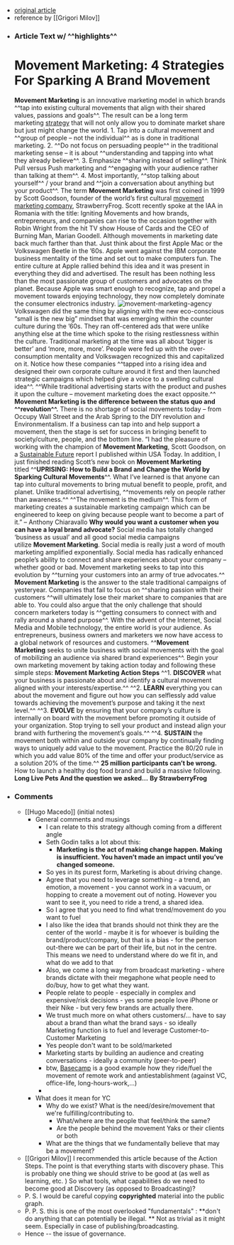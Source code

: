 - [original article](https://www.strawberryfrog.com/movement-marketing-4-strategies-for-sparking-a-brand-movement/)
- reference by [[Grigori Milov]]
- ### Article Text w/ ^^highlights^^ 
    # Movement Marketing: 4 Strategies For Sparking A Brand Movement
    **Movement Marketing** is an innovative marketing model in which brands ^^tap into existing cultural movements that align with their shared values, passions and goals^^. The result can be a long term marketing [strategy](https://www.strawberryfrog.com/movement-strategy/) that will not only allow you to dominate market share but just might change the world.
        1. Tap into a cultural movement and ^^group of people – not the individual^^ as is done in traditional marketing.
        2. ^^Do not focus on persuading people^^ in the traditional marketing sense – it is about ^^understanding and tapping into what they already believe^^.
        3. Emphasize ^^sharing instead of selling^^. Think Pull versus Push marketing and ^^engaging with your audience rather than talking at them^^.
        4. Most importantly, ^^stop talking about yourself^^ / your brand and ^^join a conversation about anything but your product^^.
    The term **Movement Marketing** was first coined in 1999 by Scott Goodson, founder of the world’s first cultural [movement marketing company](https://strawberryfrog.com/best-advertising-agencies/), StrawberryFrog. Scott recently spoke at the IAA in Romania with the title: Igniting Movements and how brands, entrepreneurs, and companies can rise to the occasion together with Robin Wright from the hit TV show House of Cards and the CEO of Burning Man, Marian Goodell.
    Although movements in marketing date back much farther than that. Just think about the first Apple Mac or the Volkswagen Beetle in the ’60s.
    Apple went against the IBM corporate business mentality of the time and set out to make computers fun. The entire culture at Apple rallied behind this idea and it was present in everything they did and advertised. The result has been nothing less than the most passionate group of customers and advocates on the planet. Because Apple was smart enough to recognize, tap and propel a movement towards enjoying technology, they now completely dominate the consumer electronics industry.
    ![movement-marketing-agency](https://www.strawberryfrog.com/wp-content/uploads/2018/10/movement-marketing-agency-300x300.jpg)Volkswagen did the same thing by aligning with the new eco-conscious “small is the new big” mindset that was emerging within the counter culture during the ’60s. They ran off-centered ads that were unlike anything else at the time which spoke to the rising restlessness within the culture. Traditional marketing at the time was all about ‘bigger is better’ and ‘more, more, more’. People were fed up with the over-consumption mentality and Volkswagen recognized this and capitalized on it.
    Notice how these companies ^^tapped into a rising idea and designed their own corporate culture around it first and then launched strategic campaigns which helped give a voice to a swelling cultural idea^^. ^^While traditional advertising starts with the product and pushes it upon the culture – movement marketing does the exact opposite.^^
    **Movement Marketing is the difference between the status quo and ^^revolution^^.**
    There is no shortage of social movements today – from Occupy Wall Street and the Arab Spring to the DIY revolution and Environmentalism. If a business can tap into and help support a movement, then the stage is set for success in bringing benefit to society/culture, people, and the bottom line.
    “I had the pleasure of working with the champion of **Movement Marketing**, Scott Goodson, on a [Sustainable Future](http://doc.mediaplanet.com/all_projects/7384.pdf) report I published within USA Today. In addition, I just finished reading Scott’s new book on **Movement Marketing** titled ^^__UPRISING: How to Build a Brand and Change the World by Sparking Cultural Movements__^^. What I’ve learned is that anyone can tap into cultural movements to bring mutual benefit to people, profit, and planet. Unlike traditional advertising, ^^movements rely on people rather than awareness.^^ ^^The movement is the medium^^. This form of marketing creates a sustainable marketing campaign which can be engineered to keep on giving because people want to become a part of it.” – Anthony Chiaravallo
    **Why would you want a customer when you can have a loyal brand advocate?**
    Social media has totally changed ‘business as usual’ and all good social media campaigns utilize **Movement Marketing**. Social media is really just a word of mouth marketing amplified exponentially. Social media has radically enhanced people’s ability to connect and share experiences about your company – whether good or bad. Movement marketing seeks to tap into this evolution by ^^turning your customers into an army of true advocates.^^
    **Movement Marketing** is the answer to the stale traditional campaigns of yesteryear. Companies that fail to focus on ^^sharing passion with their customers ^^will ultimately lose their market share to companies that are able to. You could also argue that the only challenge that should concern marketers today is ^^getting consumers to connect with and rally around a shared purpose^^.
    With the advent of the Internet, Social Media and Mobile technology, the entire world is your audience. As entrepreneurs, business owners and marketers we now have access to a global network of resources and customers. ^^**Movement Marketing** seeks to unite business with social movements with the goal of mobilizing an audience via shared brand experiences^^. Begin your own marketing movement by taking action today and following these simple steps:
    **Movement Marketing Action Steps**
        ^^1. **DISCOVER** what your business is passionate about and identify a cultural movement aligned with your interests/expertise.^^
        ^^2. **LEARN** everything you can about the movement and figure out how you can selflessly add value towards achieving the movement’s purpose and taking it the next level.^^
        ^^3. **EVOLVE** by ensuring that your company’s culture is internally on board with the movement before promoting it outside of your organization. Stop trying to sell your product and instead align your brand with furthering the movement’s goals.^^
        ^^4. **SUSTAIN** the movement both within and outside your company by continually finding ways to uniquely add value to the movement. Practice the 80/20 rule in which you add value 80% of the time and offer your product/service as a solution 20% of the time.^^
    **25 million participants can’t be wrong.**
    How to launch a healthy dog food brand and build a massive following.
    **Long Live Pets**
    **And the question we asked…**
    **By StrawberryFrog**
- ### Comments
    - [[Hugo Macedo]] (initial notes)
        - General comments and musings 
            - I can relate to this strategy although coming from a different angle
            - Seth Godin talks a lot about this:
                - __Marketing is the act of making change happen. Making is insufficient. You haven’t made an impact until you’ve changed someone.__
            - So yes in its purest form, Marketing is about driving change. 
            - Agree that you need to leverage something - a trend, an emotion, a movement - you cannot work in a vacuum, or hopping to create a movement out of noting. However you want to see it, you need to ride a trend, a shared idea. 
            - So I agree that you need to find what trend/movement do you want to fuel
            - I also like the idea that brands should not think they are the center of the world - maybe it is for whoever is building the brand/product/company, but that is a bias - for the person out-there we can be part of their life, but not in the centre. This means we need to understand where do we fit in, and what do we add to that
            - Also, we come a long way from broadcast marketing - where brands dictate with their megaphone what people need to do/buy, how to get what they want.
            - People relate to people - especially in complex and expensive/risk decisions - yes some people love iPhone or their Nike - but very few brands are actually there. 
            - We trust much more on what others customers/... have to say about a brand than what the brand says - so ideally Marketing function is to fuel and leverage Customer-to-Customer Marketing 
            - Yes people don't want to be sold/marketed 
            - Marketing starts by building an audience and creating conversations - ideally a community (peer-to-peer)
            - btw, [Basecamp](https://basecamp.com/) is a good example how they ride/fuel the movement of remote work and antiestablishment (against VC, office-life, long-hours-work,...) 
            - 
        - What does it mean for YC
            - Why do we exist? What is the need/desire/movement that we're fulfilling/contributing to.
                - What/where are the people that feel/think the same?
                - Are the people behind the movement Yaks or their clients or both
            - What are the things that we fundamentally believe that may be a movement?
    - [[Grigori Milov]] I recommended this article because of the Action Steps. The point is that everything starts with discovery phase. This is probably one thing we should strive to be good at (as well as learning, etc. )
So what tools, what capabilities do we need to become good at Discovery (as opposed to Broadcasting)?
    - P. S. I would be careful copying **copyrighted** material into the public graph. 
    - P. P. S. this is one of the most overlooked "fundamentals" : **don't do anything that can potentially be illegal. ** Not as trivial as it might seem. Especially in case of publishing/broadcasting. 
    - Hence -- the issue of governance.
